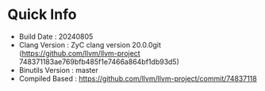 # Quick Info
* Build Date : 20240805
* Clang Version : ZyC clang version 20.0.0git (https://github.com/llvm/llvm-project 748371183ae769bfb485f1e7466a864bf1db93d5)
* Binutils Version : master
* Compiled Based : https://github.com/llvm/llvm-project/commit/74837118

